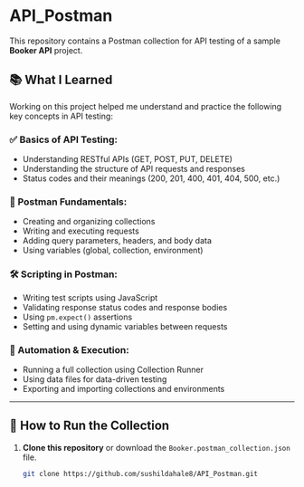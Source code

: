 # API_Postman

This repository contains a Postman collection for API testing of a sample **Booker API** project.

## 📚 What I Learned

Working on this project helped me understand and practice the following key concepts in API testing:

### ✅ Basics of API Testing:
- Understanding RESTful APIs (GET, POST, PUT, DELETE)
- Understanding the structure of API requests and responses
- Status codes and their meanings (200, 201, 400, 401, 404, 500, etc.)

### 🧪 Postman Fundamentals:
- Creating and organizing collections
- Writing and executing requests
- Adding query parameters, headers, and body data
- Using variables (global, collection, environment)

### 🛠 Scripting in Postman:
- Writing test scripts using JavaScript
- Validating response status codes and response bodies
- Using `pm.expect()` assertions
- Setting and using dynamic variables between requests

### 🔁 Automation & Execution:
- Running a full collection using Collection Runner
- Using data files for data-driven testing
- Exporting and importing collections and environments

---

## 🚀 How to Run the Collection

1. **Clone this repository** or download the `Booker.postman_collection.json` file.

   ```bash
   git clone https://github.com/sushildahale8/API_Postman.git
